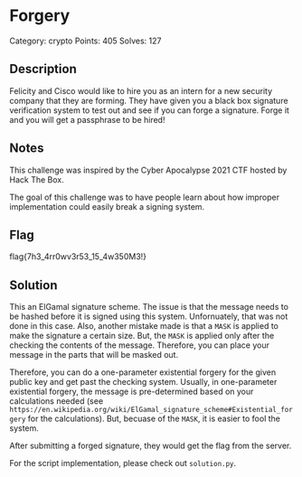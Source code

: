 # Forgery
Category: crypto
Points: 405
Solves: 127

## Description
Felicity and Cisco would like to hire you as an intern for a new security company that they are forming. They have given you a black box signature verification system to test out and see if you can forge a signature. Forge it and you will get a passphrase to be hired!

## Notes
This challenge was inspired by the Cyber Apocalypse 2021 CTF hosted by Hack The Box.

The goal of this challenge was to have people learn about how improper implementation could easily break a signing system.

## Flag
flag{7h3_4rr0wv3r53_15_4w350M3!}

## Solution
This an ElGamal signature scheme. The issue is that the message needs to be hashed before it is signed using this system. Unfornuately, that was not done in this case. Also, another mistake made is that a `MASK` is applied to make the signature a certain size. But, the `MASK` is applied only after the checking the contents of the message. Therefore, you can place your message in the parts that will be masked out.

Therefore, you can do a one-parameter existential forgery for the given public key and get past the checking system. Usually, in one-parameter existential forgery, the message is pre-determined based on your calculations needed (see `https://en.wikipedia.org/wiki/ElGamal_signature_scheme#Existential_forgery` for the calculations). But, becuase of the `MASK`, it is easier to fool the system.

After submitting a forged signature, they would get the flag from the server.

For the script implementation, please check out `solution.py`.
